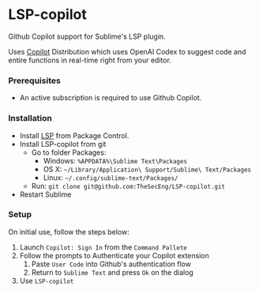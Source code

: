 # LSP-copilot

Github Copilot support for Sublime's LSP plugin.

Uses [Copilot][] Distribution which uses OpenAI Codex to suggest code and entire functions in real-time right from your editor.

### Prerequisites

* An active subscription is required to use Github Copilot.

### Installation

* Install [LSP][] from Package Control.
* Install LSP-copilot from git
    * Go to folder Packages:
        * Windows: `%APPDATA%\Sublime Text\Packages`
        * OS X: `~/Library/Application\ Support/Sublime\ Text/Packages`
        * Linux: `~/.config/sublime-text/Packages/`
    * Run: `git clone git@github.com:TheSecEng/LSP-copilot.git`
* Restart Sublime

### Setup

On initial use, follow the steps below:

1. Launch `Copilot: Sign In` from the `Command Pallete`
1. Follow the prompts to Authenticate your Copilot extension
    1. Paste `User Code` into Github's authentication flow
    1. Return to `Sublime Text` and press `Ok` on the dialog
1. Use `LSP-copilot`


[Copilot]: https://github.com/features/copilot
[LSP]: https://github.com/sublimelsp/LSP

